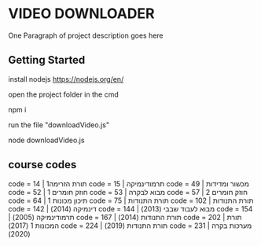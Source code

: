 # VIDEO DOWNLOADER

One Paragraph of project description goes here

## Getting Started

install nodejs
https://nodejs.org/en/

open the project folder in the cmd

npm i 

run the file "downloadVideo.js"

node downloadVideo.js

## course codes 

code = 14  |        תורת הזרימה1
code = 15  |        תרמודינמיקה
code = 49  |        מכשור ומדידות
code = 52  |        חוזק חומרים 1
code = 53  |        מבוא לבקרה
code = 57  |        חוזק חומרים 2
code = 64  |        תיכון מכונות 1
code = 75  |        תורת התנודות
code = 102 |        תורת התנודות
code = 142 |        דינמיקה   (2014)
code = 144 |        מבוא לעבוד שבבי   (2013)
code = 154 |        תרמודינמיקה   (2005)
code = 167 |        תורת התנודות   (2014)
code = 202 |        תורת המכונות 1   (2017)
code = 224 |        תורת התנודות   (2019)
code = 231 |        מערכות בקרה   (2020)